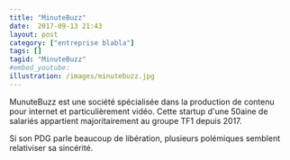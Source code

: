 ```yaml
---
title: "MinuteBuzz"
date:  2017-09-13 21:43
layout: post
category: ["entreprise blabla"]
tags: []
tagid: "MinuteBuzz"
#embed_youtube:
illustration: /images/minutebuzz.jpg
---
```


MunuteBuzz est une société spécialisée dans la production de contenu pour internet et particulièrement vidéo. Cette startup d'une 50aine de salariés appartient majoritairement au groupe TF1 depuis 2017.

Si son PDG parle beaucoup de libération, plusieurs polémiques semblent relativiser sa sincérité.
